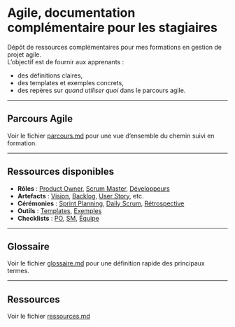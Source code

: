 # Agile, documentation complémentaire pour les stagiaires

Dépôt de ressources complémentaires pour mes formations en gestion de projet agile.  
L’objectif est de fournir aux apprenants :  
- des définitions claires,  
- des templates et exemples concrets,  
- des repères sur *quand utiliser quoi* dans le parcours agile.  

---

## Parcours Agile  

Voir le fichier [parcours.md](parcours.md) pour une vue d’ensemble du chemin suivi en formation.  

---

## Ressources disponibles  

- **Rôles** : [Product Owner](roles/product-owner.md), [Scrum Master](roles/scrum-master.md), [Développeurs](roles/developpeurs.md)  
- **Artefacts** : [Vision](artefacts/vision.md), [Backlog](artefacts/backlog.md), [User Story](artefacts/user-story.md), etc.  
- **Cérémonies** : [Sprint Planning](ceremonies/sprint-planning.md), [Daily Scrum](ceremonies/daily-scrum.md), [Rétrospective](ceremonies/retrospective.md)  
- **Outils** : [Templates](outils/templates), [Exemples](outils/exemples)  
- **Checklists** : [PO](checklists/po-checklist.md), [SM](checklists/sm-checklist.md), [Équipe](checklists/equipe-checklist.md)  

---

## Glossaire  

Voir le fichier [glossaire.md](glossaire.md) pour une définition rapide des principaux termes.  

---

## Ressources   

Voir le fichier [ressources.md](./ressources.md)